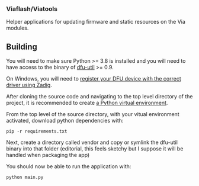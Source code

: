 ### Viaflash/Viatools

Helper applications for updating firmware and static resources on the Via modules.

## Building

You will need to make sure Python >= 3.8 is installed and you will need to have access to the binary of [dfu-util](http://dfu-util.sourceforge.net/) >= 0.9.

On Windows, you will need to [register your DFU device with the correct driver using Zadig](https://starling.space/via/platform-info#viaflash).

After cloning the source code and navigating to the top level directory of the project, it is recommended to create [a Python virtual environment](https://docs.python.org/3/library/venv.html).

From the top level of the source directory, with your vitual environment activated, download python dependencies with:

```pip -r requirements.txt```

Next, create a directory called vendor and copy or symlink the dfu-util binary into that folder (editorial, this feels sketchy but I suppose it will be handled when packaging the app)

You should now be able to run the application with:

```python main.py```
